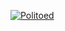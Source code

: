 <a href="https://nullrb.pythonanywhere.com/"><img src="https://img.pokemondb.net/sprites/x-y/normal/politoed-f.png" alt="Politoed"></a>

<!---
dylanull/dylanull is a ✨ special ✨ repository because its `README.md` (this file) appears on your GitHub profile.
You can click the Preview link to take a look at your changes.
--->
